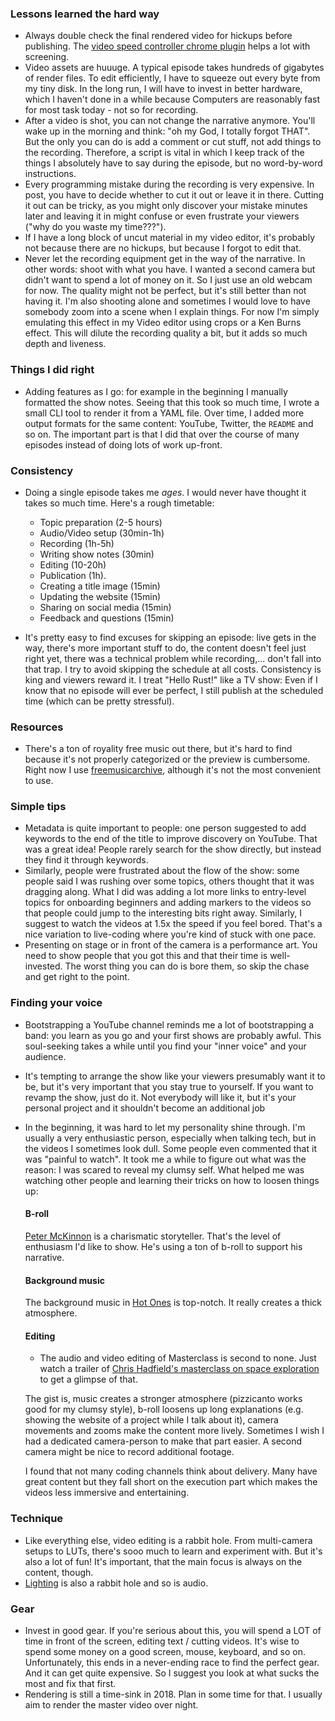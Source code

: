 ### Lessons learned the hard way

- Always double check the final rendered video for hickups before publishing.
  The [video speed controller chrome
  plugin](https://chrome.google.com/webstore/detail/video-speed-controller/nffaoalbilbmmfgbnbgppjihopabppdk)
  helps a lot with screening.
- Video assets are huuuge. A typical episode takes hundreds of gigabytes of
  render files. To edit efficiently, I have to squeeze out every byte from my
  tiny disk. In the long run, I will have to invest in better hardware, which I
  haven't done in a while because Computers are reasonably fast for most task
  today - not so for recording.
- After a video is shot, you can not change the narrative anymore. You'll wake
  up in the morning and think: "oh my God, I totally forgot THAT". But the only
  you can do is add a comment or cut stuff, not add things to the recording.
  Therefore, a script is vital in which I keep track of the things I absolutely
  have to say during the episode, but no word-by-word instructions.
- Every programming mistake during the recording is very expensive. In post, you
  have to decide whether to cut it out or leave it in there. Cutting it out can
  be tricky, as you might only discover your mistake minutes later and leaving
  it in might confuse or even frustrate your viewers ("why do you waste my
  time???").
- If I have a long block of uncut material in my video editor, it's probably not
  because there are no hickups, but because I forgot to edit that.
- Never let the recording equipment get in the way of the narrative. In other
  words: shoot with what you have. I wanted a second camera but didn't want to
  spend a lot of money on it. So I just use an old webcam for now. The quality
  might not be perfect, but it's still better than not having it. I'm also
  shooting alone and sometimes I would love to have somebody zoom into a scene
  when I explain things. For now I'm simply emulating this effect in my Video
  editor using crops or a Ken Burns effect. This will dilute the recording
  quality a bit, but it adds so much depth and liveness.

### Things I did right

- Adding features as I go: for example in the beginning I manually formatted the show notes.
  Seeing that this took so much time, I wrote a small CLI tool to render it from
  a YAML file. Over time, I added more output formats for the same content:
  YouTube, Twitter, the `README` and so on. The important part is that I did
  that over the course of many episodes instead of doing lots of work up-front.


### Consistency

- Doing a single episode takes me *ages*. I would never have thought it takes so
  much time. Here's a rough timetable:
  * Topic preparation (2-5 hours)
  * Audio/Video setup (30min-1h)
  * Recording (1h-5h)
  * Writing show notes (30min)
  * Editing (10-20h)
  * Publication (1h).
  * Creating a title image (15min)
  * Updating the website (15min)
  * Sharing on social media (15min)
  * Feedback and questions (15min)

- It's pretty easy to find excuses for skipping an episode: live gets in the
  way, there's more important stuff to do, the content doesn't feel just right
  yet, there was a technical problem while recording,... don't fall into that
  trap. I try to avoid skipping the schedule at all costs. Consistency is king
  and viewers reward it. I treat "Hello Rust!" like a TV show: Even if I know
  that no episode will ever be perfect, I still publish at the scheduled time
  (which can be pretty stressful).

### Resources

- There's a ton of royality free music out there, but it's hard to find because
  it's not properly categorized or the preview is cumbersome. Right now I use
  [freemusicarchive](freemusicarchive.org/), although it's not the most
  convenient to use.

### Simple tips 

- Metadata is quite important to people: one person suggested to add keywords
  to the end of the title to improve discovery on YouTube. That was a great
  idea! People rarely search for the show directly, but instead they find it
  through keywords.
- Similarly, people were frustrated about the flow of the show: some people said
  I was rushing over some topics, others thought that it was dragging along.
  What I did was adding a lot more links to entry-level topics for onboarding
  beginners and adding markers to the videos so that people could jump to the
  interesting bits right away. Similarly, I suggest to watch the videos at 1.5x
  the speed if you feel bored. That's a nice variation to live-coding where
  you're kind of stuck with one pace.
- Presenting on stage or in front of the camera is a performance art. You need
  to show people that you got this and that their time is well-invested. The
  worst thing you can do is bore them, so skip the chase and get right to the
  point.

### Finding your voice

- Bootstrapping a YouTube channel reminds me a lot of bootstrapping a band: you
  learn as you go and your first shows are probably awful. This soul-seeking
  takes a while until you find your "inner voice" and your audience. 
- It's tempting to arrange the show like your viewers presumably want it to be,
  but it's very important that you stay true to yourself. If you want to revamp
  the show, just do it. Not everybody will like it, but it's your personal
  project and it shouldn't become an additional job
- In the beginning, it was hard to let my personality shine through. I'm usually
  a very enthusiastic person, especially when talking tech, but in the videos I
  sometimes look dull. Some people even commented that it was "painful to
  watch". It took me a while to figure out what was the reason: I was scared to
  reveal my clumsy self. What helped me was watching other people and learning
  their tricks on how to loosen things up:

  #### B-roll

  [Peter McKinnon](https://www.youtube.com/user/petermckinnon24) is a
    charismatic storyteller. That's the level of enthusiasm I'd like to show.
    He's using a ton of b-roll to support his narrative.

  #### Background music

  The background music in [Hot Ones](https://www.youtube.com/user/FirstWeFeast)
  is top-notch. It really creates a thick atmosphere.

  #### Editing

  * The audio and video editing of Masterclass is second to none. Just watch a
    trailer of [Chris Hadfield's masterclass on space
    exploration](https://www.masterclass.com/classes/chris-hadfield-teaches-space-exploration)
    to get a glimpse of that.

  The gist is, music creates a stronger atmosphere
  (pizzicanto works good for my clumsy style), b-roll loosens up long
  explanations (e.g. showing the website of a project while I talk about it),
  camera movements and zooms make the content more lively. Sometimes I wish I
  had a dedicated camera-person to make that part easier. A second camera might
  be nice to record additional footage.

  I found that not many coding channels think about delivery. Many have great
  content but they fall short on the execution part which makes the videos less
  immersive and entertaining.


### Technique

- Like everything else, video editing is a rabbit hole. From multi-camera setups
  to LUTs, there's sooo much to learn and experiment with. But it's also a lot
  of fun! It's important, that the main focus is always on the content, though.
- [Lighting](https://www.youtube.com/watch?v=eZ5hpcn6tIM) is also a rabbit hole
  and so is audio.

### Gear

- Invest in good gear. If you're serious about this, you will spend a LOT of
  time in front of the screen, editing text / cutting videos. It's wise to spend
  some money on a good screen, mouse, keyboard, and so on. Unfortunately, this
  ends in a never-ending race to find the perfect gear. And it can get quite
  expensive. So I suggest you look at what sucks the most and fix that first.
- Rendering is still a time-sink in 2018. Plan in some time for that. I usually
  aim to render the master video over night.

